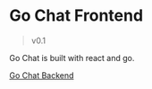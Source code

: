 # Go Chat Frontend

> v0.1

Go Chat is built with react and go.

[Go Chat Backend](https://github.com/PaulEbose/gochat-backend)
